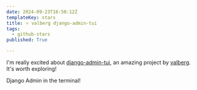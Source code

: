 ```yaml
---
date: 2024-09-23T16:50:12Z
templateKey: stars
title: ⭐ valberg django-admin-tui
tags:
  - github-stars
published: True

---
```


I'm really excited about [django-admin-tui](https://github.com/valberg/django-admin-tui), an amazing project by [valberg](https://github.com/valberg). It's worth exploring!

Django Admin in the terminal!
